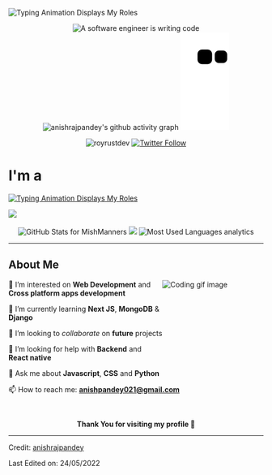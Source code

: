 ![Typing Animation Displays My Roles](https://readme-typing-svg.herokuapp.com?color=%2336BCF7&lines=Hello+I'm+Anish+Raj+Pandey;Welcome+to+my+Github+profile;)

<!-- Hero Section -->
<p align="center"><img src="https://raw.githubusercontent.com/royrustdev/royrustdev/main/assets/img/programming1.webp" alt="A software engineer is writing code" width="700" /><img src="https://activity-graph.herokuapp.com/graph?username=anishrajpandey&theme=react-dark" alt="anishrajpandey's github activity graph" />
  
<!--    FOR SNAKE GAME-->
   <img src="https://github.com/anishrajpandey/anishrajpandey/blob/output/github-contribution-grid-snake.svg" alt="anishrajpandey's github snake maze" />
 
</p>
<!-- Profile Views -->
<p align="center">
<img src="https://komarev.com/ghpvc/?username=anishrajpandey&label=Github%20Profile%20Views&color=blueviolet&style=flat-square" alt="royrustdev" />
<a href="https://twitter.com/anishraj_pandey" target="_blank">
<img alt="Twitter Follow" src="https://img.shields.io/twitter/follow/anishrajpandey?color=blue&logo=Twitter&style=flat-square">
</a>

</p>

# I'm a

[![Typing Animation Displays My Roles](https://readme-typing-svg.herokuapp.com?color=%2336BCF7&lines=Full+Stack+Web+Developer;UI+Designer;UX+Developer;Freelancer;Tech+Geek)](https://git.io/typing-svg)

<!-- Skills as a table -->
<img src="https://raw.githubusercontent.com/halfrost/halfrost/master/icons/header_.png"/>

<!-- Github Stats, coding streak, Most used languages analytics-->
<p align="center">
<img src="https://github-readme-stats.vercel.app/api?username=anishrajpandey&show_icons=true&include_all_commits=true&count_private=true&theme=jolly&layout=compact" alt="GitHub Stats for MishManners" width="700"/>
<img src="https://github-readme-streak-stats.herokuapp.com?user=anishrajpandey&theme=jolly" width="700"/>
<img src="https://github-readme-stats.vercel.app/api/top-langs?username=anishrajpandey&show_icons=true&locale=en&layout=compact&theme=jolly" alt="Most Used Languages analytics" width="700"/>
</p>

---

<!-- About Me Section is this -->

## About Me

<!-- Coding GIF image -->
<img align="right" width="200" height="200" src="https://raw.githubusercontent.com/royrustdev/royrustdev/main/assets/img/coding.gif" alt="Coding gif image" />

🔭 I’m interested on **Web Development** and **Cross platform apps development**

🌱 I’m currently learning **Next JS**, **MongoDB** & **Django**

👯 I’m looking to _collaborate_ on **future** projects

🤔 I’m looking for help with **Backend** and **React native**

💬 Ask me about **Javascript**, **CSS** and **Python**



📫 How to reach me: **anishpandey021@gmail.com**

<br />
<!-- Contact Se ction -->



<p align="center"><b>Thank You for visiting my profile 🙏</b></p>

---

Credit: [anishrajpandey](https://github.com/anishrajpandey)

Last Edited on: 24/05/2022

